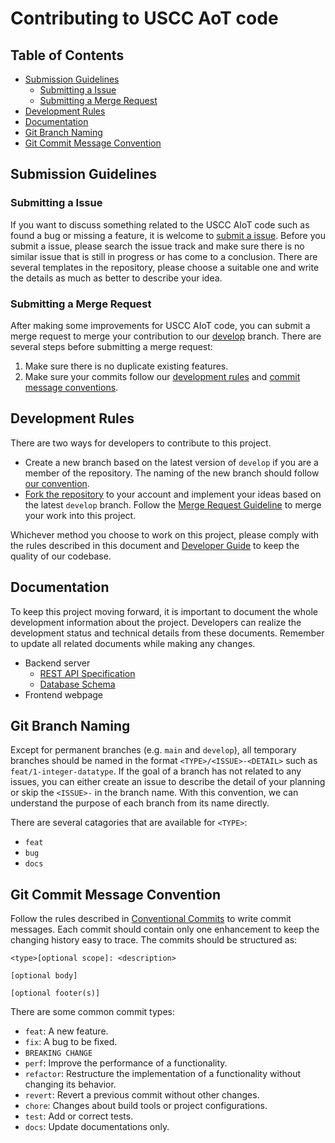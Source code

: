 # Contributing to USCC AoT code

## Table of Contents <!-- omit in toc -->
- [Submission Guidelines](#submission-guidelines)
    - [Submitting a Issue](#submitting-a-issue)
    - [Submitting a Merge Request](#submitting-a-merge-request)
- [Development Rules](#development-rules)
- [Documentation](#documentation)
- [Git Branch Naming](#git-branch-naming)
- [Git Commit Message Convention](#git-commit-message-convention)

## Submission Guidelines
### Submitting a Issue
If you want to discuss something related to the USCC AIoT code such as found a bug or missing a feature, it is welcome to [submit a issue](https://github.com/Botang-l/AIoT_code/issues/new). Before you submit a issue, please search the issue track and make sure there is no similar issue that is still in progress or has come to a conclusion. There are several templates in the repository, please choose a suitable one and write the details as much as better to describe your idea.

### Submitting a Merge Request
After making some improvements for USCC AIoT code, you can submit a merge request to merge your contribution to our [develop](https://playlab.computing.ncku.edu.tw:4001/ITH/website/tree/develop) branch. There are several steps before submitting a merge request:

1. Make sure there is no duplicate existing features.
2. Make sure your commits follow our [development rules](#development-rules) and [commit message conventions](#git-commit-message-convention).


## Development Rules
There are two ways for developers to contribute to this project.
- Create a new branch based on the latest version of `develop` if you are a member of the repository. The naming of the new branch should follow [our convention](#git-branch-naming).
- [Fork the repository](https://playlab.computing.ncku.edu.tw:4001/ITH/website/forks/new) to your account and implement your ideas based on the latest `develop` branch. Follow the [Merge Request Guideline](#submitting-a-merge-request) to merge your work into this project.

Whichever method you choose to work on this project, please comply with the rules described in this document and [Developer Guide](docs/DEVELOPER.md) to keep the quality of our codebase.

## Documentation
To keep this project moving forward, it is important to document the whole development information about the project. Developers can realize the development status and technical details from these documents. Remember to update all related documents while making any changes.

- Backend server
    - [REST API Specification](docs/REST_API.md)
    - [Database Schema](docs/DATABASE.md)
- Frontend webpage

## Git Branch Naming
Except for permanent branches (e.g. `main` and `develop`), all temporary branches should be named in the format `<TYPE>/<ISSUE>-<DETAIL>` such as `feat/1-integer-datatype`. If the goal of a branch has not related to any issues, you can either create an issue to describe the detail of your planning or skip the `<ISSUE>-` in the branch name. With this convention, we can understand the purpose of each branch from its name directly.

There are several catagories that are available for `<TYPE>`:
- `feat`
- `bug`
- `docs`

## Git Commit Message Convention
Follow the rules described in [Conventional Commits](https://www.conventionalcommits.org/en/v1.0.0/) to write commit messages. Each commit should contain only one enhancement to keep the changing history easy to trace. The commits should be structured as:
```
<type>[optional scope]: <description>

[optional body]

[optional footer(s)]
```

There are some common commit types:
- `feat`: A new feature.
- `fix`: A bug to be fixed.
- `BREAKING CHANGE`
- `perf`: Improve the performance of a functionality.
- `refactor`: Restructure the implementation of a functionality without changing its behavior.
- `revert`: Revert a previous commit without other changes.
- `chore`: Changes about build tools or project configurations.
- `test`: Add or correct tests.
- `docs`: Update documentations only.